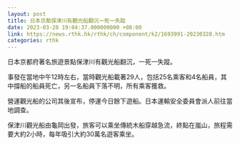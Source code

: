 ```yaml
---
layout: post
title: 日本京都保津川有觀光船翻沉一死一失蹤
date: 2023-03-28 19:04:37.000000000 +08:00
link: https://news.rthk.hk/rthk/ch/component/k2/1693991-20230328.htm
categories: rthk
---
```


日本京都府著名旅遊景點保津川有觀光船翻沉，一死一失蹤。

事發在當地中午12時左右，當時觀光船載著29人，包括25名乘客和4名船員，其中撐船的船員死亡，另一名船員下落不明，所有乘客獲救。

營運觀光船的公司其後宣布，停運今日餘下遊船。日本運輸安全委員會派人前往當地調查。

保津川觀光船由龜岡出發，旅客可以乘坐傳統木船穿越急流，終點在嵐山，旅程需要大約2小時，每年吸引大約30萬名遊客乘坐。
